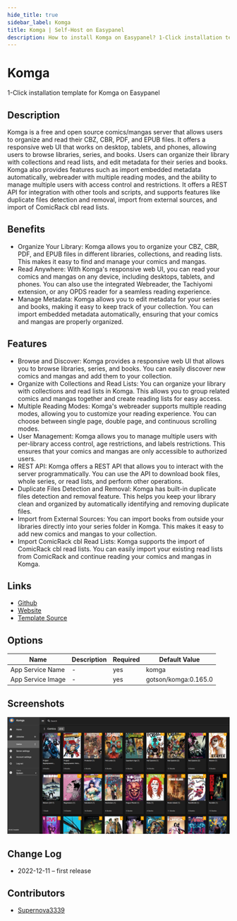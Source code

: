 ```yaml
---
hide_title: true
sidebar_label: Komga
title: Komga | Self-Host on Easypanel
description: How to install Komga on Easypanel? 1-Click installation template for Komga on Easypanel
---
```


<!-- generated -->

# Komga

1-Click installation template for Komga on Easypanel

## Description

Komga is a free and open source comics/mangas server that allows users to organize and read their CBZ, CBR, PDF, and EPUB files. It offers a responsive web UI that works on desktop, tablets, and phones, allowing users to browse libraries, series, and books. Users can organize their library with collections and read lists, and edit metadata for their series and books. Komga also provides features such as import embedded metadata automatically, webreader with multiple reading modes, and the ability to manage multiple users with access control and restrictions. It offers a REST API for integration with other tools and scripts, and supports features like duplicate files detection and removal, import from external sources, and import of ComicRack cbl read lists.

## Benefits

- Organize Your Library: Komga allows you to organize your CBZ, CBR, PDF, and EPUB files in different libraries, collections, and reading lists. This makes it easy to find and manage your comics and mangas.
- Read Anywhere: With Komga's responsive web UI, you can read your comics and mangas on any device, including desktops, tablets, and phones. You can also use the integrated Webreader, the Tachiyomi extension, or any OPDS reader for a seamless reading experience.
- Manage Metadata: Komga allows you to edit metadata for your series and books, making it easy to keep track of your collection. You can import embedded metadata automatically, ensuring that your comics and mangas are properly organized.

## Features

- Browse and Discover: Komga provides a responsive web UI that allows you to browse libraries, series, and books. You can easily discover new comics and mangas and add them to your collection.
- Organize with Collections and Read Lists: You can organize your library with collections and read lists in Komga. This allows you to group related comics and mangas together and create reading lists for easy access.
- Multiple Reading Modes: Komga's webreader supports multiple reading modes, allowing you to customize your reading experience. You can choose between single page, double page, and continuous scrolling modes.
- User Management: Komga allows you to manage multiple users with per-library access control, age restrictions, and labels restrictions. This ensures that your comics and mangas are only accessible to authorized users.
- REST API: Komga offers a REST API that allows you to interact with the server programmatically. You can use the API to download book files, whole series, or read lists, and perform other operations.
- Duplicate Files Detection and Removal: Komga has built-in duplicate files detection and removal feature. This helps you keep your library clean and organized by automatically identifying and removing duplicate files.
- Import from External Sources: You can import books from outside your libraries directly into your series folder in Komga. This makes it easy to add new comics and mangas to your collection.
- Import ComicRack cbl Read Lists: Komga supports the import of ComicRack cbl read lists. You can easily import your existing read lists from ComicRack and continue reading your comics and mangas in Komga.

## Links

- [Github](https://github.com/gotson/komga)
- [Website](https://komga.org)
- [Template Source](https://github.com/easypanel-io/templates/tree/main/templates/komga)

## Options

Name | Description | Required | Default Value
-|-|-|-
App Service Name | - | yes | komga
App Service Image | - | yes | gotson/komga:0.165.0

## Screenshots

![Komga Screenshot](./assets/screenshot.png)

## Change Log

- 2022-12-11 – first release

## Contributors

- [Supernova3339](https://github.com/Supernova3339)
